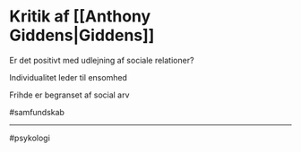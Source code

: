 # Kritik af [[Anthony Giddens|Giddens]]

Er det positivt med udlejning af sociale relationer?

Individualitet leder til ensomhed

Frihde er begranset af social arv

#samfundskab 




---
#psykologi